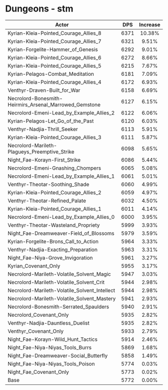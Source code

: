 # Dungeons - stm
| Actor | DPS | Increase |
|---|:---:|:---:|
|Kyrian-Kleia-Pointed_Courage_Allies_8|6371|10.38%|
|Kyrian-Kleia-Pointed_Courage_Allies_7|6321|9.51%|
|Kyrian-Forgelite-Hammer_of_Genesis|6292|9.01%|
|Kyrian-Kleia-Pointed_Courage_Allies_6|6272|8.66%|
|Kyrian-Kleia-Pointed_Courage_Allies_5|6215|7.67%|
|Kyrian-Pelagos-Combat_Meditation|6181|7.09%|
|Kyrian-Kleia-Pointed_Courage_Allies_4|6172|6.93%|
|Venthyr-Draven-Built_for_War|6158|6.69%|
|Necrolord-Bonesmith-Heirmirs_Arsenal_Marrowed_Gemstone|6127|6.15%|
|Necrolord-Emeni-Lead_by_Example_Allies_2|6122|6.06%|
|Kyrian-Pelagos-Let_Go_of_the_Past|6120|6.03%|
|Venthyr-Nadjia-Thrill_Seeker|6113|5.91%|
|Kyrian-Kleia-Pointed_Courage_Allies_3|6111|5.87%|
|Necrolord-Marileth-Plagueys_Preemptive_Strike|6098|5.65%|
|Night_Fae-Korayn-First_Strike|6086|5.44%|
|Necrolord-Emeni-Gnashing_Chompers|6065|5.08%|
|Necrolord-Emeni-Lead_by_Example_Allies_1|6061|5.01%|
|Venthyr-Theotar-Soothing_Shade|6060|4.99%|
|Kyrian-Kleia-Pointed_Courage_Allies_2|6059|4.97%|
|Venthyr-Theotar-Refined_Palate|6032|4.50%|
|Kyrian-Kleia-Pointed_Courage_Allies_1|6011|4.14%|
|Necrolord-Emeni-Lead_by_Example_Allies_0|6000|3.95%|
|Venthyr-Theotar-Wasteland_Propriety|5999|3.93%|
|Night_Fae-Dreamweaver-Field_of_Blossoms|5979|3.59%|
|Kyrian-Forgelite-Brons_Call_to_Action|5964|3.33%|
|Venthyr-Nadjia-Exacting_Preparation|5963|3.31%|
|Night_Fae-Niya-Grove_Invigoration|5961|3.27%|
|Kyrian_Covenant_Only|5955|3.17%|
|Necrolord-Marileth-Volatile_Solvent_Magic|5947|3.03%|
|Necrolord-Marileth-Volatile_Solvent_Crit|5944|2.98%|
|Necrolord-Marileth-Volatile_Solvent_Intellect|5944|2.98%|
|Necrolord-Marileth-Volatile_Solvent_Mastery|5941|2.93%|
|Necrolord-Bonesmith-Serrated_Spaulders|5940|2.91%|
|Necrolord_Covenant_Only|5935|2.82%|
|Venthyr-Nadjia-Dauntless_Duelist|5935|2.82%|
|Venthyr_Covenant_Only|5933|2.79%|
|Night_Fae-Korayn-Wild_Hunt_Tactics|5914|2.46%|
|Night_Fae-Niya-Niyas_Tools_Burrs|5869|1.68%|
|Night_Fae-Dreamweaver-Social_Butterfly|5858|1.49%|
|Night_Fae-Niya-Niyas_Tools_Poison|5774|0.03%|
|Night_Fae_Covenant_Only|5773|0.02%|
|Base|5772|0.00%|
